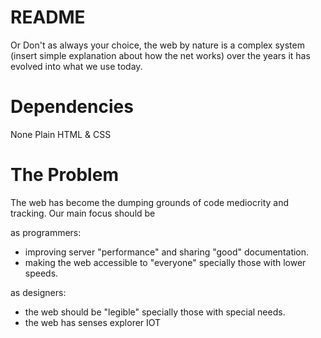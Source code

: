 README
======

Or Don't as always your choice, the web by nature is a complex system (insert simple explanation about how the net works) over the years it has evolved into what we use today.

Dependencies
============
None
Plain HTML & CSS

The Problem
===========

The web has become the dumping grounds of code mediocrity and tracking. Our main focus should be

as  programmers: 
- improving server "performance" and sharing "good" documentation.
- making the web accessible to "everyone" specially those with lower speeds.


as designers:
- the web should be "legible" specially those with special needs.
- the web has senses explorer IOT


